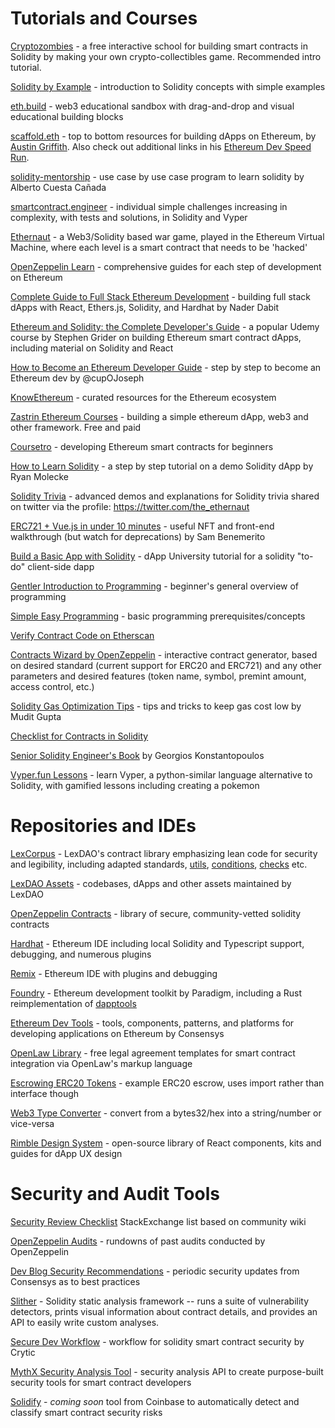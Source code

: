 # Tutorials and Courses

[Cryptozombies](https://cryptozombies.io/) - a free interactive school for building smart contracts in Solidity by making your own crypto-collectibles game. Recommended intro tutorial.

[Solidity by Example](https://solidity-by-example.org/) - introduction to Solidity concepts with simple examples

[eth.build](https://eth.build/) - web3 educational sandbox with drag-and-drop and visual educational building blocks

[scaffold.eth](https://github.com/austintgriffith/scaffold-eth#-scaffold-eth) - top to bottom resources for building dApps on Ethereum, by [Austin Griffith](https://twitter.com/austingriffith). Also check out additional links in his [Ethereum Dev Speed Run](https://medium.com/@austin_48503/%EF%B8%8Fethereum-dev-speed-run-bd72bcba6a4c).

[solidity-mentorship](https://github.com/alcueca/solidity-mentorship/issues) - use case by use case program to learn solidity by Alberto Cuesta Cañada

[smartcontract.engineer](https://www.smartcontract.engineer/challenges) - individual simple challenges increasing in complexity, with tests and solutions, in Solidity and Vyper

[Ethernaut](https://ethernaut.openzeppelin.com/) - a Web3/Solidity based war game, played in the Ethereum Virtual Machine, where each level is a smart contract that needs to be 'hacked'

[OpenZeppelin Learn](https://docs.openzeppelin.com/learn/) - comprehensive guides for each step of development on Ethereum

[Complete Guide to Full Stack Ethereum Development](https://dev.to/dabit3/the-complete-guide-to-full-stack-ethereum-development-3j13) - building full stack dApps with React, Ethers.js, Solidity, and Hardhat by Nader Dabit

[Ethereum and Solidity: the Complete Developer's Guide](https://www.udemy.com/course/ethereum-and-solidity-the-complete-developers-guide/) - a popular Udemy course by Stephen Grider on building Ethereum smart contract dApps, including material on Solidity and React

[How to Become an Ethereum Developer Guide](https://hackmd.io/NS-XCiEbS2GUpI8Wu1Xdew) - step by step to become an Ethereum dev by @cupOJoseph 

[KnowEthereum](https://knowethereum.com/) - curated resources for the Ethereum ecosystem

[Zastrin Ethereum Courses](https://www.zastrin.com/) - building a simple ethereum dApp, web3 and other framework. Free and paid

[Coursetro](https://coursetro.com/courses/20/Developing-Ethereum-Smart-Contracts-for-Beginners) - developing Ethereum smart contracts for beginners

[How to Learn Solidity](https://blockgeeks.com/guides/solidity/) - a step by step tutorial on a demo Solidity dApp by Ryan Molecke

[Solidity Trivia](https://github.com/ajsantander/trivias) - advanced demos and explanations for Solidity trivia shared on twitter via the profile: https://twitter.com/the_ethernaut

[ERC721 + Vue.js in under 10 minutes](https://medium.com/openberry/erc721-vue-js-cryptokitties-like-dapp-in-under-10-minutes-5115efc9e0bb) - useful NFT and front-end walkthrough (but watch for deprecations) by Sam Benemerito

[Build a Basic App with Solidity](https://www.dappuniversity.com/articles/blockchain-app-tutorial) - dApp University tutorial for a solidity "to-do" client-side dapp

[Gentler Introduction to Programming](https://www.freecodecamp.org/news/a-gentler-introduction-to-programming-1f57383a1b2c/) - beginner's general overview of programming

[Simple Easy Programming](https://www.tutorialspoint.com/computer_programming/index.htm) - basic programming prerequisites/concepts

[Verify Contract Code on Etherscan](https://medium.com/coinmonks/how-to-verify-and-publish-on-etherscan-52cf25312945)

[Contracts Wizard by OpenZeppelin](https://blog.openzeppelin.com/wizard/) - interactive contract generator, based on desired standard (current support for ERC20 and ERC721) and any other parameters and desired features (token name, symbol, premint amount, access control, etc.)

[Solidity Gas Optimization Tips](https://mudit.blog/solidity-gas-optimization-tips/) - tips and tricks to keep gas cost low by Mudit Gupta

[Checklist for Contracts in Solidity](https://github.com/lexDAO/LexCorpus/blob/master/contracts/CHECKS.txt)

[Senior Solidity Engineer's Book](https://github.com/gakonst/solidity-book) by Georgios Konstantopoulos

[Vyper.fun Lessons](https://vyper.fun/lessons.html#) - learn Vyper, a python-similar language alternative to Solidity, with gamified lessons including creating a pokemon

# Repositories and IDEs

[LexCorpus](https://github.com/lexDAO/LexCorpus) - LexDAO's contract library emphasizing lean code for security and legibility, including adapted standards, [utils](https://github.com/lexDAO/LexCorpus/tree/master/contracts/utils), [conditions](https://github.com/lexDAO/LexCorpus/tree/master/contracts/conditions), [checks](https://github.com/lexDAO/LexCorpus/blob/master/contracts/CHECKS.txt) etc.

[LexDAO Assets](https://github.com/lexDAO/Assets) - codebases, dApps and other assets maintained by LexDAO

[OpenZeppelin Contracts](https://github.com/OpenZeppelin/openzeppelin-contracts) - library of secure, community-vetted solidity contracts

[Hardhat](https://hardhat.org/) - Ethereum IDE including local Solidity and Typescript support, debugging, and numerous plugins

[Remix](https://remix.ethereum.org/) - Ethereum IDE with plugins and debugging

[Foundry](https://www.paradigm.xyz/2021/12/introducing-the-foundry-ethereum-development-toolbox/) - Ethereum development toolkit by Paradigm, including a Rust reimplementation of [dapptools](https://dapp.tools/) 

[Ethereum Dev Tools](https://github.com/ConsenSys/ethereum-developer-tools-list) - tools, components, patterns, and platforms for developing applications on Ethereum by Consensys

[OpenLaw Library](https://lib.openlaw.io) - free legal agreement templates for smart contract integration via OpenLaw's markup language

[Escrowing ERC20 Tokens](https://p2pmoon.com/escrowing-erc20-tokens-in-solidity-with-remix/) - example ERC20 escrow, uses import rather than interface though

[Web3 Type Converter](https://web3-type-converter.onbrn.com/) - convert from a bytes32/hex into a string/number or vice-versa

[Rimble Design System](https://rimble.consensys.design/) - open-source library of React components, kits and guides for dApp UX design


# Security and Audit Tools

[Security Review Checklist](https://ethereum.stackexchange.com/questions/8551/security-review-checklist-for-a-smart-contract) StackExchange list based on community wiki

[OpenZeppelin Audits](https://blog.openzeppelin.com/security-audits/) - rundowns of past audits conducted by OpenZeppelin

[Dev Blog Security Recommendations](https://consensys.net/blog/blockchain-development/ethereum-smart-contract-security-recommendations/) - periodic security updates from Consensys as to best practices 

[Slither](https://github.com/crytic/slither) - Solidity static analysis framework -- runs a suite of vulnerability detectors, prints visual information about contract details, and provides an API to easily write custom analyses.

[Secure Dev Workflow](https://github.com/crytic/building-secure-contracts/blob/master/development-guidelines/workflow.md#ask-for-help) - workflow for solidity smart contract security by Crytic

[MythX Security Analysis Tool](https://github.com/dmuhs/mythx-cli) - security analysis API to create purpose-built security tools for smart contract developers

[Solidify](https://blog.coinbase.com/introducing-solidify-a-tool-to-automatically-detect-and-classify-smart-contract-security-risks-73a1338fdbbe) - *coming soon* tool from Coinbase to automatically detect and classify smart contract security risks
